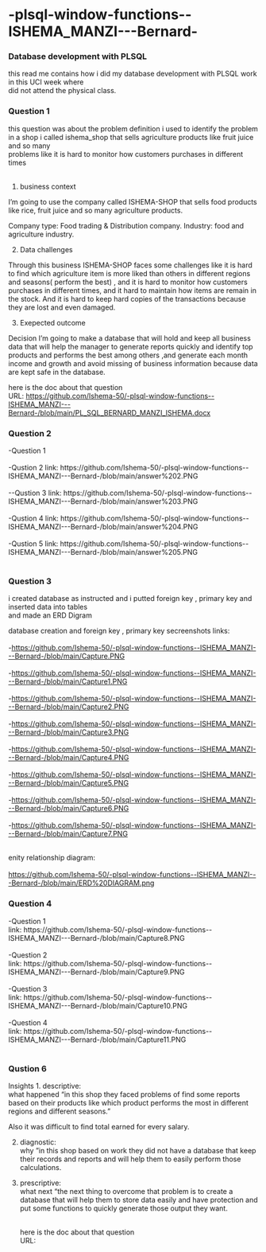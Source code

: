 # -plsql-window-functions--ISHEMA_MANZI---Bernard-

<h3>Database development with PLSQL</h3>
this read me contains how i did my database development with PLSQL work in this UCI week where <br/>
did not attend the physical class. <br/>

<h3>Question 1</h3>
this question was about the problem definition i used to identify the problem <br/>
in a shop i called ishema_shop that sells agriculture products like fruit juice and so many <br/>
problems like  it is hard to monitor how customers purchases in different times <br/><br/>

1.	business context

I’m going to use the company called ISHEMA-SHOP that sells food products like rice, fruit juice and so many agriculture products.

Company type: Food trading & Distribution company.
Industry: food and agriculture industry.

2.	Data challenges

Through this business ISHEMA-SHOP faces some challenges like it is hard to find which agriculture item is more liked than others in different regions and seasons( perform the best) , and it is hard to monitor how customers purchases in different times, and it hard to maintain how items are remain in the stock.
  And it is hard to keep hard copies of the transactions because they are lost and even damaged.

3.	Exepected outcome

Decision I’m going to make a database that will hold and keep all business data that will help the manager to generate reports quickly and identify top products and performs the best among others ,and generate each month income and growth and avoid missing of business information because data are kept safe in the database.    


here is the doc about that question <br/>
URL: https://github.com/Ishema-50/-plsql-window-functions--ISHEMA_MANZI---Bernard-/blob/main/PL_SQL_BERNARD_MANZI_ISHEMA.docx

<h3>Question 2</h3>
-Question 1 <br/><br/>
-Qustion 2 
link: https://github.com/Ishema-50/-plsql-window-functions--ISHEMA_MANZI---Bernard-/blob/main/answer%202.PNG <br/><br/>
--Qustion 3
link: https://github.com/Ishema-50/-plsql-window-functions--ISHEMA_MANZI---Bernard-/blob/main/answer%203.PNG <br/><br/>
-Qustion 4
link: https://github.com/Ishema-50/-plsql-window-functions--ISHEMA_MANZI---Bernard-/blob/main/answer%204.PNG <br/><br/>
-Qustion 5
link: https://github.com/Ishema-50/-plsql-window-functions--ISHEMA_MANZI---Bernard-/blob/main/answer%205.PNG <br/><br/>

<h3>Question 3</h3>
i created database as instructed and i putted foreign key , primary key and inserted data into tables <br/>
and made an ERD Digram

database creation and foreign key , primary key
secreenshots links: <br/><br/>
-https://github.com/Ishema-50/-plsql-window-functions--ISHEMA_MANZI---Bernard-/blob/main/Capture.PNG<br/><br/>
-https://github.com/Ishema-50/-plsql-window-functions--ISHEMA_MANZI---Bernard-/blob/main/Capture1.PNG<br/><br/>
-https://github.com/Ishema-50/-plsql-window-functions--ISHEMA_MANZI---Bernard-/blob/main/Capture2.PNG<br/><br/>
-https://github.com/Ishema-50/-plsql-window-functions--ISHEMA_MANZI---Bernard-/blob/main/Capture3.PNG<br/><br/>
-https://github.com/Ishema-50/-plsql-window-functions--ISHEMA_MANZI---Bernard-/blob/main/Capture4.PNG<br/><br/>
-https://github.com/Ishema-50/-plsql-window-functions--ISHEMA_MANZI---Bernard-/blob/main/Capture5.PNG<br/><br/>
-https://github.com/Ishema-50/-plsql-window-functions--ISHEMA_MANZI---Bernard-/blob/main/Capture6.PNG<br/><br/>
-https://github.com/Ishema-50/-plsql-window-functions--ISHEMA_MANZI---Bernard-/blob/main/Capture7.PNG<br/><br/>

enity relationship diagram: <br/><br/>
https://github.com/Ishema-50/-plsql-window-functions--ISHEMA_MANZI---Bernard-/blob/main/ERD%20DIAGRAM.png

<h3>Question 4</h3>
-Question 1 <br/>
link: https://github.com/Ishema-50/-plsql-window-functions--ISHEMA_MANZI---Bernard-/blob/main/Capture8.PNG<br/><br/>
-Question 2 <br/>
link: https://github.com/Ishema-50/-plsql-window-functions--ISHEMA_MANZI---Bernard-/blob/main/Capture9.PNG<br/><br/>
-Question 3 <br/>
link: https://github.com/Ishema-50/-plsql-window-functions--ISHEMA_MANZI---Bernard-/blob/main/Capture10.PNG<br/><br/>
-Question 4 <br/>
link: https://github.com/Ishema-50/-plsql-window-functions--ISHEMA_MANZI---Bernard-/blob/main/Capture11.PNG<br/><br/>

<h3>Qustion 6</h3>
Insights
1.	descriptive: <br/>
                    what happened “in this shop they faced problems of find some reports based on their products like which product performs the most in different regions and different seasons.”

Also it was difficult to find total earned for every salary.

2.	diagnostic: <br/>
                  why  ”in this shop based on work they did not have a database that keep their records and reports and will help them to easily perform those calculations.

3.	prescriptive: <br/>
                   what next “the next thing to overcome that problem is to create a database that will help them to store data easily and have protection and put some functions to quickly generate those output they want. <br/><br/>

    here is the doc about that question <br/>
    URL: 





